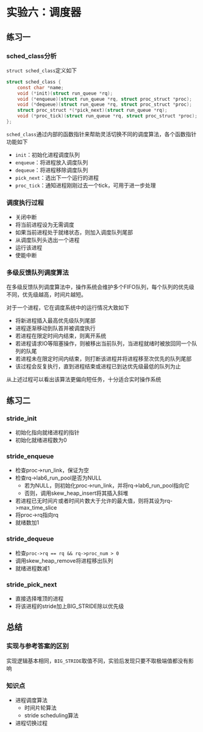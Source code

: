 # 实验六：调度器

## 练习一

### sched_class分析

`struct sched_class`定义如下

```c
struct sched_class {
    const char *name;
    void (*init)(struct run_queue *rq);
    void (*enqueue)(struct run_queue *rq, struct proc_struct *proc);
    void (*dequeue)(struct run_queue *rq, struct proc_struct *proc);
    struct proc_struct *(*pick_next)(struct run_queue *rq);
    void (*proc_tick)(struct run_queue *rq, struct proc_struct *proc);
};
```

`sched_class`通过内部的函数指针来帮助灵活切换不同的调度算法，各个函数指针功能如下

* `init`：初始化进程调度队列
* `enqueue`：将进程放入调度队列
* `dequeue`：将进程移除调度队列
* `pick_next`：选出下一个运行的进程
* `proc_tick`：通知进程刚刚过去一个tick，可用于进一步处理

### 调度执行过程

* 关闭中断
* 将当前进程设为无需调度
* 如果当前进程处于就绪状态，则加入调度队列尾部
* 从调度队列头选出一个进程
* 运行该进程
* 使能中断

### 多级反馈队列调度算法

在多级反馈队列调度算法中，操作系统会维护多个FIFO队列，每个队列的优先级不同，优先级越高，时间片越短。

对于一个进程，它在调度系统中的运行情况大致如下

* 将新进程插入最高优先级队列尾部
* 进程逐渐移动到队首并被调度执行
* 若进程在限定时间内结束，则离开系统
* 若进程请求IO等阻塞操作，则被移出当前队列，当进程就绪时被放回同一个队列的队尾
* 若进程未在限定时间内结束，则打断该进程并将进程移至次优先的队列尾部
* 该过程会反复执行，直到进程结束或进程已到达优先级最低的队列为止

从上述过程可以看出该算法更偏向短任务，十分适合实时操作系统

## 练习二

### stride_init

* 初始化指向就绪进程的指针
* 初始化就绪进程数为0

### stride_enqueue

* 检查proc->run_link，保证为空
* 检查rq->lab6_run_pool是否为NULL
    * 若为NULL，则初始化proc->run_link，并将rq->lab6_run_pool指向它
    * 否则，调用skew_heap_insert将其插入斜堆
* 若进程已无时间片或者时间片数大于允许的最大值，则将其设为rq->max_time_slice
* 将proc->rq指向rq
* 就绪数加1

### stride_dequeue

* 检查`proc->rq == rq && rq->proc_num > 0`
* 调用skew_heap_remove将进程移出队列
* 就绪进程数减1

### stride_pick_next

* 直接选择堆顶的进程
* 将该进程的stride加上BIG_STRIDE除以优先级

## 总结

### 实现与参考答案的区别

实现逻辑基本相同，`BIG_STRIDE`取值不同，实验后发现只要不取极端值都没有影响

### 知识点

* 进程调度算法
    * 时间片轮算法
    * stride scheduling算法
* 进程切换过程
